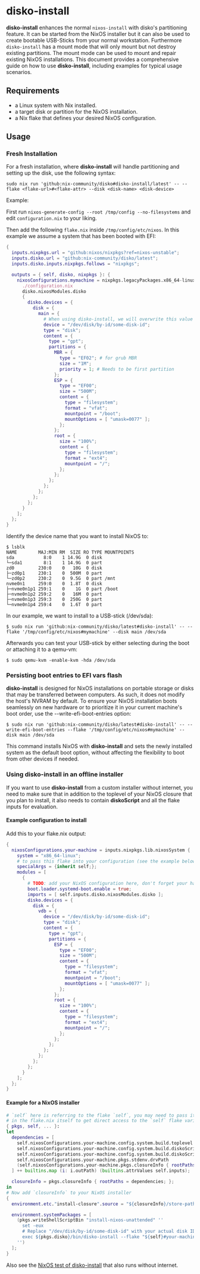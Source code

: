 # disko-install

**disko-install** enhances the normal `nixos-install` with disko's partitioning
feature. It can be started from the NixOS installer but it can also be used to
create bootable USB-Sticks from your normal workstation. Furthermore
`disko-install` has a mount mode that will only mount but not destroy existing
partitions. The mount mode can be used to mount and repair existing NixOS
installations. This document provides a comprehensive guide on how to use
**disko-install**, including examples for typical usage scenarios.

## Requirements

- a Linux system with Nix installed.
- a target disk or partition for the NixOS installation.
- a Nix flake that defines your desired NixOS configuration.

## Usage

### Fresh Installation

For a fresh installation, where **disko-install** will handle partitioning and
setting up the disk, use the following syntax:

```console
sudo nix run 'github:nix-community/disko#disko-install/latest' -- --flake <flake-url>#<flake-attr> --disk <disk-name> <disk-device>
```

Example:

First run `nixos-generate-config --root /tmp/config --no-filesystems` and edit
`configuration.nix` to your liking.

Then add the following `flake.nix` inside `/tmp/config/etc/nixos`. In this
example we assume a system that has been booted with EFI:

```nix
{
  inputs.nixpkgs.url = "github:nixos/nixpkgs?ref=nixos-unstable";
  inputs.disko.url = "github:nix-community/disko/latest";
  inputs.disko.inputs.nixpkgs.follows = "nixpkgs";

  outputs = { self, disko, nixpkgs }: {
    nixosConfigurations.mymachine = nixpkgs.legacyPackages.x86_64-linux.nixos [
      ./configuration.nix
      disko.nixosModules.disko
      {
        disko.devices = {
          disk = {
            main = {
              # When using disko-install, we will overwrite this value from the commandline
              device = "/dev/disk/by-id/some-disk-id";
              type = "disk";
              content = {
                type = "gpt";
                partitions = {
                  MBR = {
                    type = "EF02"; # for grub MBR
                    size = "1M";
                    priority = 1; # Needs to be first partition
                  };
                  ESP = {
                    type = "EF00";
                    size = "500M";
                    content = {
                      type = "filesystem";
                      format = "vfat";
                      mountpoint = "/boot";
                      mountOptions = [ "umask=0077" ];
                    };
                  };
                  root = {
                    size = "100%";
                    content = {
                      type = "filesystem";
                      format = "ext4";
                      mountpoint = "/";
                    };
                  };
                };
              };
            };
          };
        };
      }
    ];
  };
}
```

Identify the device name that you want to install NixOS to:

```console
$ lsblk
NAME        MAJ:MIN RM  SIZE RO TYPE MOUNTPOINTS
sda           8:0    1 14.9G  0 disk
└─sda1        8:1    1 14.9G  0 part
zd0         230:0    0   10G  0 disk
├─zd0p1     230:1    0  500M  0 part
└─zd0p2     230:2    0  9.5G  0 part /mnt
nvme0n1     259:0    0  1.8T  0 disk
├─nvme0n1p1 259:1    0    1G  0 part /boot
├─nvme0n1p2 259:2    0   16M  0 part
├─nvme0n1p3 259:3    0  250G  0 part
└─nvme0n1p4 259:4    0  1.6T  0 part
```

In our example, we want to install to a USB-stick (/dev/sda):

```console
$ sudo nix run 'github:nix-community/disko/latest#disko-install' -- --flake '/tmp/config/etc/nixos#mymachine' --disk main /dev/sda
```

Afterwards you can test your USB-stick by either selecting during the boot or
attaching it to a qemu-vm:

```
$ sudo qemu-kvm -enable-kvm -hda /dev/sda
```

### Persisting boot entries to EFI vars flash

**disko-install** is designed for NixOS installations on portable storage or
disks that may be transferred between computers. As such, it does not modify the
host's NVRAM by default. To ensure your NixOS installation boots seamlessly on
new hardware or to prioritize it in your current machine's boot order, use the
--write-efi-boot-entries option:

```console
$ sudo nix run 'github:nix-community/disko/latest#disko-install' -- --write-efi-boot-entries --flake '/tmp/config/etc/nixos#mymachine' --disk main /dev/sda
```

This command installs NixOS with **disko-install** and sets the newly installed
system as the default boot option, without affecting the flexibility to boot
from other devices if needed.

### Using disko-install in an offline installer

If you want to use **disko-install** from a custom installer without internet,
you need to make sure that in addition to the toplevel of your NixOS closure
that you plan to install, it also needs to contain  **diskoScript** and all the
flake inputs for evaluation.

#### Example configuration to install

Add this to your flake.nix output:

```nix
{
  nixosConfigurations.your-machine = inputs.nixpkgs.lib.nixosSystem {
    system = "x86_64-linux";
    # to pass this flake into your configuration (see the example below)
    specialArgs = {inherit self;};
    modules = [
      {
        # TODO: add your NixOS configuration here, don't forget your hardware-configuration.nix as well!
        boot.loader.systemd-boot.enable = true;
        imports = [ self.inputs.disko.nixosModules.disko ];
        disko.devices = {
          disk = {
            vdb = {
              device = "/dev/disk/by-id/some-disk-id";
              type = "disk";
              content = {
                type = "gpt";
                partitions = {
                  ESP = {
                    type = "EF00";
                    size = "500M";
                    content = {
                      type = "filesystem";
                      format = "vfat";
                      mountpoint = "/boot";
                      mountOptions = [ "umask=0077" ];
                    };
                  };
                  root = {
                    size = "100%";
                    content = {
                      type = "filesystem";
                      format = "ext4";
                      mountpoint = "/";
                    };
                  };
                };
              };
            };
          };
        };
      }
    ];
  };
}
```

#### Example for a NixOS installer

```nix
# `self` here is referring to the flake `self`, you may need to pass it using `specialArgs` or define your NixOS installer configuration
# in the flake.nix itself to get direct access to the `self` flake variable.
{ pkgs, self, ... }:
let
  dependencies = [
    self.nixosConfigurations.your-machine.config.system.build.toplevel
    self.nixosConfigurations.your-machine.config.system.build.diskoScript
    self.nixosConfigurations.your-machine.config.system.build.diskoScript.drvPath
    self.nixosConfigurations.your-machine.pkgs.stdenv.drvPath
    (self.nixosConfigurations.your-machine.pkgs.closureInfo { rootPaths = [ ]; }).drvPath
  ] ++ builtins.map (i: i.outPath) (builtins.attrValues self.inputs);

  closureInfo = pkgs.closureInfo { rootPaths = dependencies; };
in
# Now add `closureInfo` to your NixOS installer
{
  environment.etc."install-closure".source = "${closureInfo}/store-paths";

  environment.systemPackages = [
    (pkgs.writeShellScriptBin "install-nixos-unattended" ''
      set -eux
      # Replace "/dev/disk/by-id/some-disk-id" with your actual disk ID
      exec ${pkgs.disko}/bin/disko-install --flake "${self}#your-machine" --disk vdb "/dev/disk/by-id/some-disk-id"
    '')
  ];
}
```

Also see the
[NixOS test of disko-install](https://github.com/nix-community/disko/blob/master/tests/disko-install/default.nix)
that also runs without internet.

